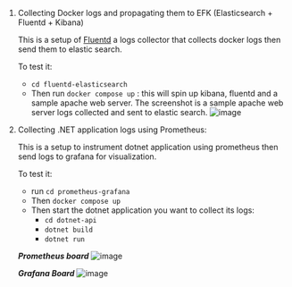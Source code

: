  1. Collecting Docker logs and propagating them to EFK (Elasticsearch + Fluentd + Kibana)
    
    This is a setup of [Fluentd](https://www.fluentd.org/) a logs collector that collects docker logs then send them to elastic search.
    
    To test it:
    
       +  ```cd fluentd-elasticsearch ```
       +  Then run ```docker compose up``` : this will spin up kibana, fluentd and a sample apache web server.
    The screenshot is a sample apache web server logs collected and sent to elastic search.
![image](https://github.com/PHIDELIST/Docker-Fluentd-Elasticsearch-kibana/assets/64526896/417a5738-91a1-4028-ad93-f3f009e99940)
 
2. Collecting .NET application logs using Prometheus:
   
   This is a setup to instrument dotnet application using prometheus then send logs to grafana for visualization.
   
   To test it:
    + run ```cd prometheus-grafana```
    + Then ```docker compose up```
    + Then start the dotnet application you want to collect its logs:
        + ```cd dotnet-api```
        + ```dotnet build```
        + ```dotnet run```
   
   ***Prometheus board***
![image](https://github.com/PHIDELIST/DockerLogsCollector/assets/64526896/c8a7783f-dd17-4e45-b42c-7442d44a3983)


   ***Grafana Board***
![image](https://github.com/PHIDELIST/DockerLogsCollector/assets/64526896/b38afab8-7286-4c16-a6e0-f706ae2b4b6a)


